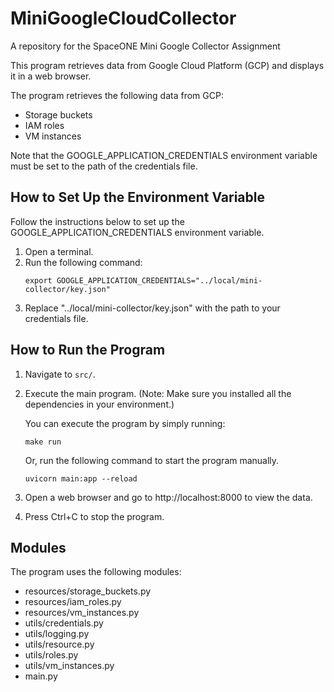 # MiniGoogleCloudCollector
A repository for the SpaceONE Mini Google Collector Assignment

This program retrieves data from Google Cloud Platform (GCP) and displays it in a web browser.


The program retrieves the following data from GCP:
- Storage buckets
- IAM roles
- VM instances


Note that the GOOGLE_APPLICATION_CREDENTIALS environment variable must be set to the path of the credentials file.

## How to Set Up the Environment Variable
Follow the instructions below to set up the GOOGLE_APPLICATION_CREDENTIALS environment variable.
1. Open a terminal.
2. Run the following command:
   ```shell
   export GOOGLE_APPLICATION_CREDENTIALS="../local/mini-collector/key.json"
   ```
3. Replace "../local/mini-collector/key.json" with the path to your credentials file.


## How to Run the Program
1. Navigate to `src/`.

2. Execute the main program.
    (Note: Make sure you installed all the dependencies in your environment.)

    You can execute the program by simply running:
    ```shell
    make run
    ```

    Or, run the following command to start the program manually.
    ```shell
    uvicorn main:app --reload
    ```

3. Open a web browser and go to http://localhost:8000 to view the data.

4. Press Ctrl+C to stop the program.


## Modules
The program uses the following modules:
- resources/storage_buckets.py
- resources/iam_roles.py
- resources/vm_instances.py
- utils/credentials.py
- utils/logging.py
- utils/resource.py
- utils/roles.py
- utils/vm_instances.py
- main.py
